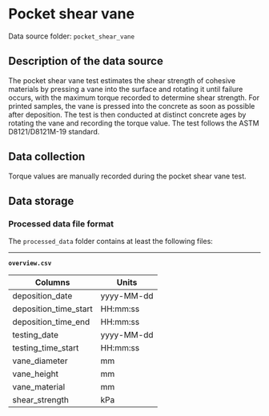 # Pocket shear vane

Data source folder: `pocket_shear_vane`

## Description of the data source

The pocket shear vane test estimates the shear strength of cohesive materials by pressing a vane into the surface and rotating it until failure occurs, with the maximum torque recorded to determine shear strength. For printed samples, the vane is pressed into the concrete as soon as possible after deposition. The test is then conducted at distinct concrete ages by rotating the vane and recording the torque value. The test follows the ASTM D8121/D8121M-19 standard. 

## Data collection

Torque values are manually recorded during the pocket shear vane test. 

## Data storage

### Processed data file format

The `processed_data` folder contains at least the following files:

---

**`overview.csv`**

|Columns                        | Units      |
|-------------------------------|------------|
| deposition_date               | yyyy-MM-dd |
| deposition_time_start         | HH:mm:ss   |
| deposition_time_end           | HH:mm:ss   |
| testing_date                  | yyyy-MM-dd |
| testing_time_start            | HH:mm:ss   |
| vane_diameter                 | mm         |
| vane_height                   | mm         |
| vane_material                 | mm         |
| shear_strength                | kPa        |
